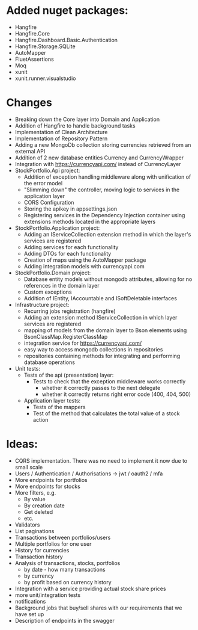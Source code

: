 # Added nuget packages:
- Hangfire
- Hangfire.Core
- Hangfire.Dashboard.Basic.Authentication
- Hangfire.Storage.SQLite
- AutoMapper
- FluetAssertions
- Moq
- xunit
- xunit.runner.visualstudio

# Changes
- Breaking down the Core layer into Domain and Application
- Addition of Hangfire to handle background tasks
- Implementation of Clean Architecture
- Implementation of Repository Pattern 
- Adding a new MongoDb collection storing currencies retrieved from an external API
- Addition of 2 new database entities Currency and CurrencyWrapper 
- Integration with https://currencyapi.com/ instead of CurrencyLayer
- StockPortfolio.Api project:
	- Addition of exception handling middleware along with unification of the error model 
	- "Slimming down" the controller, moving logic to services in the application layer
	- CORS Configuration
	- Storing the apikey in appsettings.json
	- Registering services in the Dependency Injection container using extensions methods located in the appropriate layers 
- StockPortfolio.Application project:
	- Adding an IServiceCollection extension method in which the layer's services are registered
	- Adding services for each functionality
	- Adding DTOs for each functionality
	- Creation of maps using the AutoMapper package
	- Adding integration models with currencyapi.com
- StockPortfolio.Domain project:
	- Database entity models without mongodb attributes, allowing for no references in the domain layer 
	- Custom exceptions
	- Addition of IEntity, IAccountable and ISoftDeletable interfaces
- Infrastructure project:
	- Recurring jobs registration (hangfire)
	- Adding an extension method IServiceCollection in which layer services are registered
	- mapping of models from the domain layer to Bson elements using BsonClassMap.RegisterClassMap 
	- integration service for https://currencyapi.com/
	- easy way to access mongodb collections in repositories
	- repositories containing methods for integrating and performing database operations
- Unit tests:
	- Tests of the api (presentation) layer:
		- Tests to check that the exception middleware works correctly
			- whether it correctly passes to the next delegate
			- whether it correctly returns right error code (400, 404, 500)
	- Application layer tests:
		- Tests of the mappers 
		- Test of the method that calculates the total value of a stock action

# Ideas:
- CQRS implementation. There was no need to implement it now due to small scale 
- Users / Authentication / Authorisations -> jwt / oauth2 / mfa 
- More endpoints for portfolios 
- More endpoints for stocks
- More filters, e.g.
	- By value
	- By creation date
	- Get deleted
	- etc.
- Validators 
- List paginations
- Transactions between portfolios/users 
- Multiple portfolios for one user
- History for currencies
- Transaction history
- Analysis of transactions, stocks, portfolios
	- by date - how many transactions
	- by currency
	- by profit based on currency history
- Integration with a service providing actual stock share prices
- more unit/integration tests
- notifications 
- Background jobs that buy/sell shares with our requirements that we have set up
- Description of endpoints in the swagger